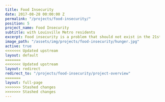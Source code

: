 ```yaml
---
title: Food Insecurity
date: 2017-08-28 00:00:00 Z
permalink: "/projects/food-insecurity/"
position: 5
project_name: Food Insecurity
subtitle: with Louisville Metro residents
excerpt: Food insecurity is a problem that should not exist in the 21st Century.
image_path: "/assets/img/projects/food-insecurity/hunger.jpg"
active: true
<<<<<<< Updated upstream
layout: default
=======
<<<<<<< Updated upstream
layout: redirect
redirect_to: "/projects/food-insecurity/project-overview"
=======
layout: full-page
>>>>>>> Stashed changes
>>>>>>> Stashed changes
---
```

